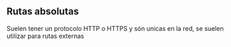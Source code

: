 ## Rutas absolutas

Suelen tener un protocolo HTTP o HTTPS y són unicas en la red, se suelen utilizar para rutas externas